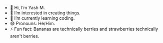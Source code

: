 - 👋 Hi, I’m Yash M.
- 👀 I’m interested in creating things.
- 🌱 I’m currently learning coding.
- 😄 Pronouns: He/Him.
- ⚡ Fun fact: Bananas are technically berries and strawberries technically aren't berries.

